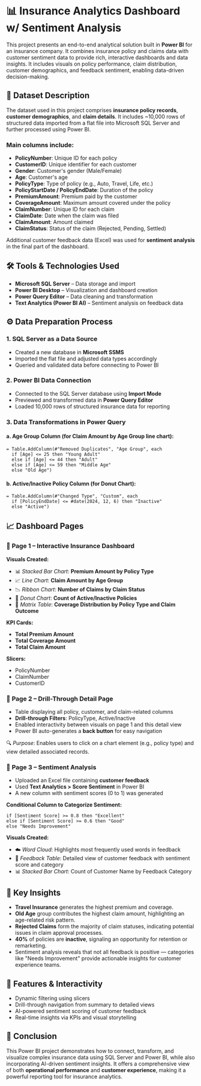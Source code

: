 # 📊 Insurance Analytics Dashboard w/ Sentiment Analysis

This project presents an end-to-end analytical solution built in **Power BI** for an insurance company. It combines insurance policy and claims data with customer sentiment data to provide rich, interactive dashboards and data insights. It includes visuals on policy performance, claim distribution, customer demographics, and feedback sentiment, enabling data-driven decision-making.


## 📁 Dataset Description

The dataset used in this project comprises **insurance policy records**, **customer demographics**, and **claim details**. It includes \~10,000 rows of structured data imported from a flat file into Microsoft SQL Server and further processed using Power BI.

### Main columns include:

* **PolicyNumber**: Unique ID for each policy
* **CustomerID**: Unique identifier for each customer
* **Gender**: Customer's gender (Male/Female)
* **Age**: Customer's age
* **PolicyType**: Type of policy (e.g., Auto, Travel, Life, etc.)
* **PolicyStartDate / PolicyEndDate**: Duration of the policy
* **PremiumAmount**: Premium paid by the customer
* **CoverageAmount**: Maximum amount covered under the policy
* **ClaimNumber**: Unique ID for each claim
* **ClaimDate**: Date when the claim was filed
* **ClaimAmount**: Amount claimed
* **ClaimStatus**: Status of the claim (Rejected, Pending, Settled)

Additional customer feedback data (Excel) was used for **sentiment analysis** in the final part of the dashboard.


## 🛠️ Tools & Technologies Used

* **Microsoft SQL Server** – Data storage and import
* **Power BI Desktop** – Visualization and dashboard creation
* **Power Query Editor** – Data cleaning and transformation
* **Text Analytics (Power BI AI)** – Sentiment analysis on feedback data


## ⚙️ Data Preparation Process

### 1. **SQL Server as a Data Source**

* Created a new database in **Microsoft SSMS**
* Imported the flat file and adjusted data types accordingly
* Queried and validated data before connecting to Power BI

### 2. **Power BI Data Connection**

* Connected to the SQL Server database using **Import Mode**
* Previewed and transformed data in **Power Query Editor**
* Loaded 10,000 rows of structured insurance data for reporting

### 3. **Data Transformations in Power Query**

#### a. **Age Group Column** (for Claim Amount by Age Group line chart):

```powerquery
= Table.AddColumn(#"Removed Duplicates", "Age Group", each 
  if [Age] <= 25 then "Young Adult" 
  else if [Age] <= 44 then "Adult" 
  else if [Age] <= 59 then "Middle Age" 
  else "Old Age")
```

#### b. **Active/Inactive Policy Column** (for Donut Chart):

```powerquery
= Table.AddColumn(#"Changed Type", "Custom", each 
  if [PolicyEndDate] <= #date(2024, 12, 6) then "Inactive" 
  else "Active")
```


## 📈 Dashboard Pages

### 🔹 **Page 1 – Interactive Insurance Dashboard**

**Visuals Created:**

* 📊 *Stacked Bar Chart*: **Premium Amount by Policy Type**
* 📈 *Line Chart*: **Claim Amount by Age Group**
* 📉 *Ribbon Chart*: **Number of Claims by Claim Status**
* 🍩 *Donut Chart*: **Count of Active/Inactive Policies**
* 🧮 *Matrix Table*: **Coverage Distribution by Policy Type and Claim Outcome**

**KPI Cards:**

* **Total Premium Amount**
* **Total Coverage Amount**
* **Total Claim Amount**

**Slicers:**

* PolicyNumber
* ClaimNumber
* CustomerID

### 🔹 **Page 2 – Drill-Through Detail Page**

* Table displaying all policy, customer, and claim-related columns
* **Drill-through Filters**: PolicyType, Active/Inactive
* Enabled interactivity between visuals on page 1 and this detail view
* Power BI auto-generates a **back button** for easy navigation

🔍 *Purpose*: Enables users to click on a chart element (e.g., policy type) and view detailed associated records.

### 🔹 **Page 3 – Sentiment Analysis**

* Uploaded an Excel file containing **customer feedback**
* Used **Text Analytics > Score Sentiment** in Power BI
* A new column with sentiment scores (0 to 1) was generated

**Conditional Column to Categorize Sentiment:**

```powerquery
if [Sentiment Score] >= 0.8 then "Excellent"
else if [Sentiment Score] >= 0.6 then "Good"
else "Needs Improvement"
```

**Visuals Created:**

* ☁️ *Word Cloud*: Highlights most frequently used words in feedback
* 📝 *Feedback Table*: Detailed view of customer feedback with sentiment score and category
* 📊 *Stacked Bar Chart*: Count of Customer Name by Feedback Category


## 🎯 Key Insights

* **Travel Insurance** generates the highest premium and coverage.
* **Old Age** group contributes the highest claim amount, highlighting an age-related risk pattern.
* **Rejected Claims** form the majority of claim statuses, indicating potential issues in claim approval processes.
* **40%** of policies are **inactive**, signaling an opportunity for retention or remarketing.
* Sentiment analysis reveals that not all feedback is positive — categories like "Needs Improvement" provide actionable insights for customer experience teams.


## 🚀 Features & Interactivity

* Dynamic filtering using slicers
* Drill-through navigation from summary to detailed views
* AI-powered sentiment scoring of customer feedback
* Real-time insights via KPIs and visual storytelling


## 📌 Conclusion

This Power BI project demonstrates how to connect, transform, and visualize complex insurance data using SQL Server and Power BI, while also incorporating AI-driven sentiment insights. It offers a comprehensive view of both **operational performance** and **customer experience**, making it a powerful reporting tool for insurance analytics.
